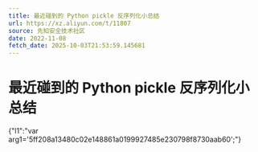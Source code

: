 ```yaml
---
title: 最近碰到的 Python pickle 反序列化小总结
url: https://xz.aliyun.com/t/11807
source: 先知安全技术社区
date: 2022-11-08
fetch_date: 2025-10-03T21:53:59.145681
---
```


# 最近碰到的 Python pickle 反序列化小总结

{"l1":"var arg1='5ff208a13480c02e148861a0199927485e230798f8730aab60';"}